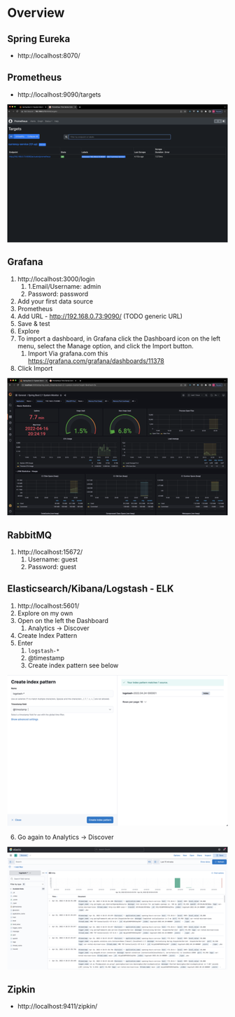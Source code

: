 # Overview

## Spring Eureka

* http://localhost:8070/

## Prometheus

* http://localhost:9090/targets

![Prometheus](images/prometheus.png)

## Grafana

1. http://localhost:3000/login
    1. 1.Email/Username: admin
    2. Password: password
2. Add your first data source
3. Prometheus
4. Add URL - http://192.168.0.73:9090/ (TODO generic URL)
5. Save & test
6. Explore
7. To import a dashboard, in Grafana click the Dashboard icon on the left menu, select the Manage option, and click the Import button.
    1. Import Via grafana.com this https://grafana.com/grafana/dashboards/11378
8. Click Import

![Grafana](images/grafana.png)

## RabbitMQ

1. http://localhost:15672/
   1. Username: guest
   2. Password: guest

## Elasticsearch/Kibana/Logstash - ELK

1. http://localhost:5601/
2. Explore on my own
3. Open on the left the Dashboard
   1. Analytics -> Discover
4. Create Index Pattern
5. Enter
   1. `logstash-*`
   2. @timestamp
   3. Create index pattern see below
   
![Elastic](images/elastic_1.png)

6. Go again to Analytics -> Discover

![Elastic](images/elastic_2.png)

## Zipkin

* http://localhost:9411/zipkin/
